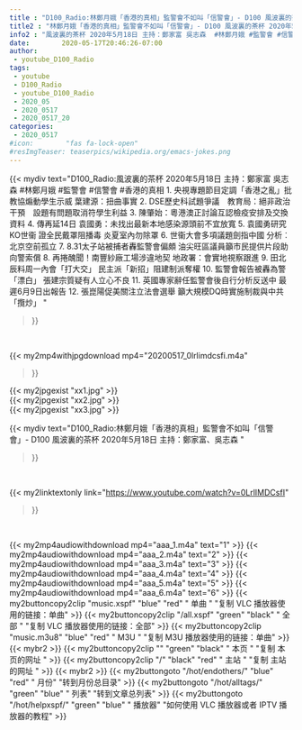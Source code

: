 ```yaml
---
title : "D100_Radio:林鄭月娥「香港的真相」監警會不如叫「信警會」- D100 風波裏的茶杯 2020年5月18日 主持：鄭家富、吳志森 "
title2 : "林鄭月娥「香港的真相」監警會不如叫「信警會」- D100 風波裏的茶杯 2020年5月18日 主持：鄭家富、吳志森 "
info2 : "風波裏的茶杯 2020年5月18日 主持：鄭家富 吳志森  #林鄭月娥 #監警會 #信警會 #香港的真相  1. 央視專題節目定調「香港之亂」批教協煽動學生示威 葉建源：扭曲事實  2. DSE歷史科試題爭議　教育局：絕非政治干預　設題有問題取消符學生利益  3. 陳肇始：粵港澳正討論互認檢疫安排及交換資料  4. 傳再延14日 袁國勇：未找出最新本地感染源頭前不宜放寬  5. 袁國勇研究KO世衞 證全民戴罩阻播毒 炎夏室內勿除罩  6. 世衞大會多項議題劍指中國 分析︰北京空前孤立  7. 8.31太子站被捕者轟監警會偏頗 油尖旺區議員籲市民提供片段助向警索償  8. 再捲醜聞！南豐紗廠工場涉違地契 地政署：會實地視察跟進  9. 田北辰料周一內會「打大交」 民主派「新招」阻建制派奪權  10. 監警會報告被轟為警「漂白」 張建宗質疑有人立心不良  11. 英國專家辭任監警會後自行分析反送中 最遲6月9日出報告  12. 張崑陽促美關注立法會選舉 籲大規模DQ時實施制裁與中共「攬炒」 "
date:        2020-05-17T20:46:26-07:00
author:
 - youtube_D100_Radio
tags:
 - youtube
 - D100_Radio
 - youtube_D100_Radio
 - 2020_05
 - 2020_0517
 - 2020_0517_20
categories:
 - 2020_0517
#icon:        "fas fa-lock-open"
#resImgTeaser: teaserpics/wikipedia.org/emacs-jokes.png
---
```


{{< mydiv text="D100_Radio:風波裏的茶杯 2020年5月18日 主持：鄭家富 吳志森  #林鄭月娥 #監警會 #信警會 #香港的真相  1. 央視專題節目定調「香港之亂」批教協煽動學生示威 葉建源：扭曲事實  2. DSE歷史科試題爭議　教育局：絕非政治干預　設題有問題取消符學生利益  3. 陳肇始：粵港澳正討論互認檢疫安排及交換資料  4. 傳再延14日 袁國勇：未找出最新本地感染源頭前不宜放寬  5. 袁國勇研究KO世衞 證全民戴罩阻播毒 炎夏室內勿除罩  6. 世衞大會多項議題劍指中國 分析︰北京空前孤立  7. 8.31太子站被捕者轟監警會偏頗 油尖旺區議員籲市民提供片段助向警索償  8. 再捲醜聞！南豐紗廠工場涉違地契 地政署：會實地視察跟進  9. 田北辰料周一內會「打大交」 民主派「新招」阻建制派奪權  10. 監警會報告被轟為警「漂白」 張建宗質疑有人立心不良  11. 英國專家辭任監警會後自行分析反送中 最遲6月9日出報告  12. 張崑陽促美關注立法會選舉 籲大規模DQ時實施制裁與中共「攬炒」 "
>}}
<br>


{{< my2mp4withjpgdownload mp4="20200517_0lrlimdcsfi.m4a"
>}}

{{< my2jpgexist "xx1.jpg" >}}<br>
{{< my2jpgexist "xx2.jpg" >}}<br>
{{< my2jpgexist "xx3.jpg" >}}<br>



{{< mydiv text="D100_Radio:林鄭月娥「香港的真相」監警會不如叫「信警會」- D100 風波裏的茶杯 2020年5月18日 主持：鄭家富、吳志森 "
>}}
<br>

{{< my2linktextonly link="https://www.youtube.com/watch?v=0LrlIMDCsfI"
>}}


<br>

{{< my2mp4audiowithdownload mp4="aaa_1.m4a"    text="1" >}}
{{< my2mp4audiowithdownload mp4="aaa_2.m4a"    text="2" >}}
{{< my2mp4audiowithdownload mp4="aaa_3.m4a"    text="3" >}}
{{< my2mp4audiowithdownload mp4="aaa_4.m4a"    text="4" >}}
{{< my2mp4audiowithdownload mp4="aaa_5.m4a"    text="5" >}}
{{< my2mp4audiowithdownload mp4="aaa_6.m4a"    text="6" >}}
{{< my2buttoncopy2clip "music.xspf"        "blue"   "red"    " 单曲 "  "复制 VLC 播放器使用的链接：单曲" >}} {{< my2buttoncopy2clip "/all.xspf"         "green"  "black"  " 全部 "  "复制 VLC 播放器使用的链接：全部" >}} {{< my2buttoncopy2clip "music.m3u8"        "blue"   "red"    " M3U  "    "复制 M3U 播放器使用的链接：单曲" >}} {{< mybr2 >}} {{< my2buttoncopy2clip ""                  "green"  "black"  " 本页 "    "复制 本页的网址 " >}} {{< my2buttoncopy2clip "/"                 "black"  "red"    " 主站 "    "复制 主站的网址 " >}} {{< mybr2 >}} {{< my2buttongoto      "/hot/endothers/"   "blue"   "red"    " 月份"   "转到月份总目录" >}} {{< my2buttongoto      "/hot/alltags/"     "green"  "blue"   " 列表"   "转到文章总列表" >}} {{< my2buttongoto      "/hot/helpxspf/"    "green"  "blue"   " 播放器" "如何使用 VLC 播放器或者 IPTV 播放器的教程" >}} 
